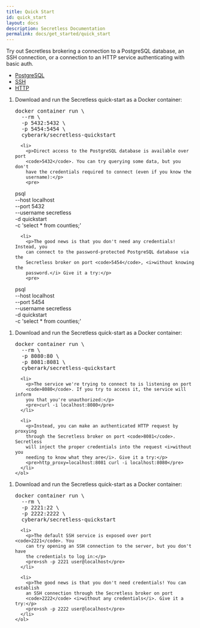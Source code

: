 ```yaml
---
title: Quick Start
id: quick_start
layout: docs
description: Secretless Documentation
permalink: docs/get_started/quick_start
---
```


Try out Secretless brokering a connection to a PostgreSQL database, an SSH connection,
or a connection to an HTTP service authenticating with basic auth.

<div id="quick-start-tabs">
  <ul>
    <li><a href="#tabs-demo-pg">PostgreSQL</a></li>
    <li><a href="#tabs-demo-ssh">SSH</a></li>
    <li><a href="#tabs-demo-http">HTTP</a></li>
  </ul>

  <div id="tabs-demo-pg">
    <ol>
      <li>
        <p>Download and run the Secretless quick-start as a Docker container:</p>
        <pre>
docker container run \
  --rm \
  -p 5432:5432 \
  -p 5454:5454 \
  cyberark/secretless-quickstart</pre>
      </li>

      <li>
        <p>Direct access to the PostgreSQL database is available over port
        <code>5432</code>. You can try querying some data, but you don't
        have the credentials required to connect (even if you know the
        username):</p>
        <pre>
psql \
  --host localhost \
  --port 5432 \
  --username secretless \
  -d quickstart \
  -c 'select * from counties;'</pre>
      </li>

      <li>
        <p>The good news is that you don't need any credentials! Instead, you
        can connect to the password-protected PostgreSQL database via the
        Secretless broker on port <code>5454</code>, <i>without knowing the
        password.</i> Give it a try:</p>
        <pre>
psql \
  --host localhost \
  --port 5454 \
  --username secretless \
  -d quickstart \
  -c 'select * from counties;'</pre>
      </li>
    </ol>
  </div>

  <div id="tabs-demo-http">
    <ol>
      <li>
        <p>Download and run the Secretless quick-start as a Docker container:</p>
        <pre>
docker container run \
  --rm \
  -p 8080:80 \
  -p 8081:8081 \
  cyberark/secretless-quickstart</pre>
      </li>

      <li>
        <p>The service we're trying to connect to is listening on port
        <code>8080</code>. If you try to access it, the service will inform
        you that you're unauthorized:</p>
        <pre>curl -i localhost:8080</pre>
      </li>

      <li>
        <p>Instead, you can make an authenticated HTTP request by proxying
        through the Secretless broker on port <code>8081</code>. Secretless
        will inject the proper credentials into the request <i>without you
        needing to know what they are</i>. Give it a try:</p>
        <pre>http_proxy=localhost:8081 curl -i localhost:8080</pre>
      </li>
    </ol>
  </div>

  <div id="tabs-demo-ssh">
    <ol>
      <li>
        <p>Download and run the Secretless quick-start as a Docker container:</p>
        <pre>
docker container run \
  --rm \
  -p 2221:22 \
  -p 2222:2222 \
  cyberark/secretless-quickstart</pre>
      </li>

      <li>
        <p>The default SSH service is exposed over port <code>2221</code>. You
        can try opening an SSH connection to the server, but you don't have
        the credentials to log in:</p>
        <pre>ssh -p 2221 user@localhost</pre>
      </li>

      <li>
        <p>The good news is that you don't need credentials! You can establish
        an SSH connection through the Secretless broker on port
        <code>2222</code> <i>without any credentials</i>. Give it a try:</p>
        <pre>ssh -p 2222 user@localhost</pre>
      </li>
    </ol>
  </div>
</div>

<script>
  $( function() {
    $( "#quick-start-tabs" ).tabs();
  } );
</script>
